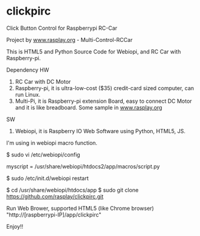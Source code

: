 clickpirc
=========

Click Button Control for Raspberrypi RC-Car

Project by www.rasplay.org - Multi-Control-RCCar

This is HTML5 and Python Source Code for Webiopi, and RC Car with Raspberry-pi.

Dependency
HW 
 1. RC Car with DC Motor
 2. Raspberry-pi, it is ultra-low-cost ($35) credit-card sized computer, can run Linux.
 3. Multi-Pi, it is Raspberry-pi extension Board, easy to connect DC Motor and it is like breadboard. Some sample in www.rasplay.org

SW
 1. Webiopi, it is Raspberry IO Web Software using Python, HTML5, JS.

I'm using in webiopi macro function.

$ sudo vi /etc/webiopi/config

myscript = /usr/share/webiopi/htdocs2/app/macros/script.py

$ sudo /etc/init.d/webiopi restart

$ cd /usr/share/webiopi/htdocs/app
$ sudo git clone https://github.com/rasplay/clickpirc.git

Run Web Brower, supported HTML5 (like Chrome browser)
"http://[raspberrypi-IP]/app/clickpirc"

Enjoy!!  
